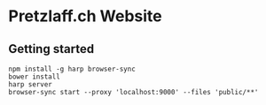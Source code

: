 # Pretzlaff.ch Website

## Getting started

    npm install -g harp browser-sync
    bower install
    harp server
    browser-sync start --proxy 'localhost:9000' --files 'public/**'